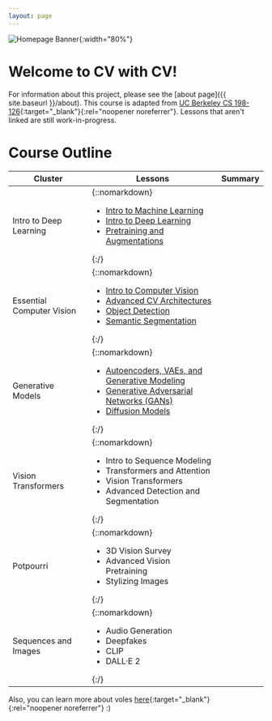 ```yaml
---
layout: page
---
```

![Homepage Banner](/assets/images/banner.png){:width="80%"}
# Welcome to CV with CV!
For information about this project, please see the [about page]({{ site.baseurl }}/about). This course is adapted from [UC Berkeley CS 198-126](https://youtube.com/playlist?list=PLzWRmD0Vi2KVsrCqA4VnztE4t71KnTnP5){:target="_blank"}{:rel="noopener noreferrer"}. Lessons that aren't linked are still work-in-progress.  

# Course Outline

| Cluster | Lessons | Summary |
|-------|--------|---------|
| Intro to Deep Learning | {::nomarkdown}<ul><li><a href="{{ site.baseurl }}/lecture1">Intro to Machine Learning</a></li><li><a href="{{ site.baseurl }}/lecture2-3">Intro to Deep Learning</a></li><li><a href="{{ site.baseurl }}/lecture4">Pretraining and Augmentations</a></li></ul>{:/} |  |
| Essential Computer Vision | {::nomarkdown}<ul><li><a href="{{ site.baseurl }}/lecture5">Intro to Computer Vision</a></li><li><a href="{{ site.baseurl }}/lecture6">Advanced CV Architectures</a></li><li><a href="{{ site.baseurl }}/lecture7">Object Detection</a></li><li><a href="{{ site.baseurl }}/lecture8">Semantic Segmentation</a></li></ul>{:/} |  |
| Generative Models | {::nomarkdown}<ul><li><a href="{{ site.baseurl }}/lecture9">Autoencoders, VAEs, and Generative Modeling</a></li><li><a href="{{ site.baseurl }}/lecture10-11">Generative Adversarial Networks (GANs)</a></li><li><a href="{{ site.baseurl }}/lecture12">Diffusion Models</a></li></ul>{:/} |  |
| Vision Transformers | {::nomarkdown}<ul><li>Intro to Sequence Modeling</li><li>Transformers and Attention</li><li>Vision Transformers</li><li>Advanced Detection and Segmentation</li></ul>{:/} |  |
| Potpourri | {::nomarkdown}<ul><li>3D Vision Survey</li><li>Advanced Vision Pretraining</li><li>Stylizing Images</li></ul>{:/} |  |
| Sequences and Images | {::nomarkdown}<ul><li>Audio Generation</li><li>Deepfakes</li><li>CLIP</li><li>DALL·E 2</li></ul>{:/} |  |

Also, you can learn more about voles [here](https://en.wikipedia.org/wiki/Vole){:target="_blank"}{:rel="noopener noreferrer"} :\)